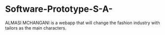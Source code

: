 # Software-Prototype-S-A-
ALMASI MCHANGANI is a webapp that will change the fashion industry with tailors as the main characters.
